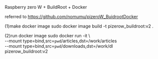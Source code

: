 Raspberry zero W + BuildRoot + Docker


referred to 
https://github.com/nomumu/pizeroW_BuidrootDocker

(1)make docker image
sudo docker image build -t pizerow_buildroot:v2 .


(2)run docker image
sudo docker run  -it \   
 --mount type=bind,src=`pwd`/articles,dst=/work/articles   \
 --mount type=bind,src=`pwd`/downloads,dst=/work/dl   \
  pizerow_buildroot:v2


